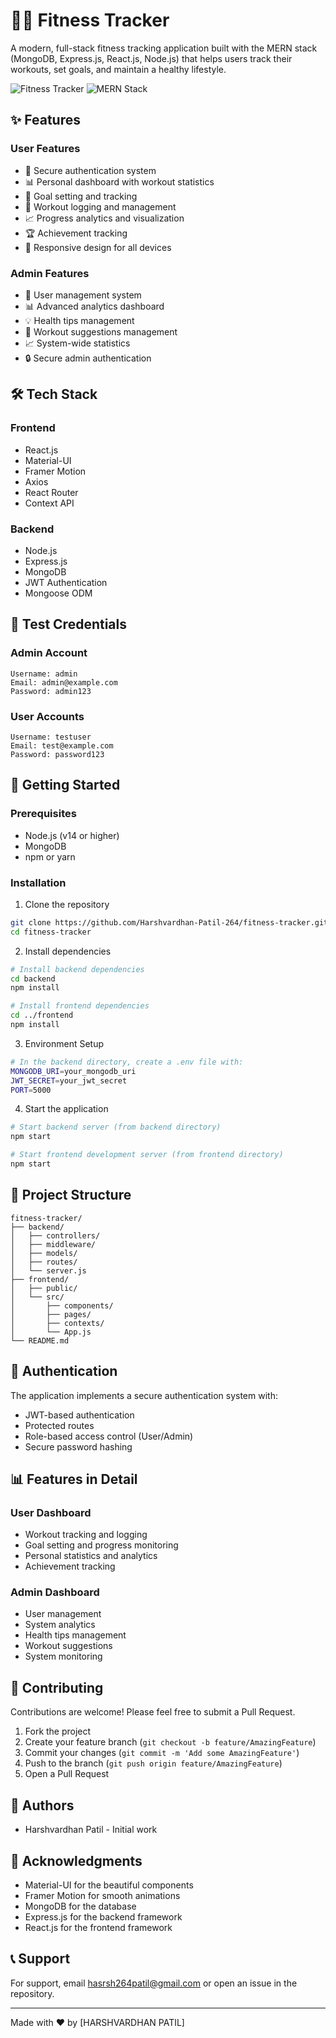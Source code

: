 # 🏋️‍♂️ Fitness Tracker

A modern, full-stack fitness tracking application built with the MERN stack (MongoDB, Express.js, React.js, Node.js) that helps users track their workouts, set goals, and maintain a healthy lifestyle.

![Fitness Tracker](https://img.shields.io/badge/Fitness-Tracker-blue)
![MERN Stack](https://img.shields.io/badge/MERN-Stack-green)


## ✨ Features

### User Features
- 🔐 Secure authentication system
- 📊 Personal dashboard with workout statistics
- 🎯 Goal setting and tracking
- 💪 Workout logging and management
- 📈 Progress analytics and visualization
- 🏆 Achievement tracking
- 📱 Responsive design for all devices

### Admin Features
- 👥 User management system
- 📊 Advanced analytics dashboard
- 💡 Health tips management
- 🔄 Workout suggestions management
- 📈 System-wide statistics
- 🔒 Secure admin authentication

## 🛠️ Tech Stack

### Frontend
- React.js
- Material-UI
- Framer Motion
- Axios
- React Router
- Context API

### Backend
- Node.js
- Express.js
- MongoDB
- JWT Authentication
- Mongoose ODM

  
## 🔑 Test Credentials

### Admin Account
```
Username: admin
Email: admin@example.com
Password: admin123
```

### User Accounts
```
Username: testuser
Email: test@example.com
Password: password123

```

## 🚀 Getting Started

### Prerequisites
- Node.js (v14 or higher)
- MongoDB
- npm or yarn

### Installation

1. Clone the repository
```bash
git clone https://github.com/Harshvardhan-Patil-264/fitness-tracker.git
cd fitness-tracker
```

2. Install dependencies
```bash
# Install backend dependencies
cd backend
npm install

# Install frontend dependencies
cd ../frontend
npm install
```

3. Environment Setup
```bash
# In the backend directory, create a .env file with:
MONGODB_URI=your_mongodb_uri
JWT_SECRET=your_jwt_secret
PORT=5000
```

4. Start the application
```bash
# Start backend server (from backend directory)
npm start

# Start frontend development server (from frontend directory)
npm start
```

## 📁 Project Structure

```
fitness-tracker/
├── backend/
│   ├── controllers/
│   ├── middleware/
│   ├── models/
│   ├── routes/
│   └── server.js
├── frontend/
│   ├── public/
│   └── src/
│       ├── components/
│       ├── pages/
│       ├── contexts/
│       └── App.js
└── README.md
```

## 🔐 Authentication

The application implements a secure authentication system with:
- JWT-based authentication
- Protected routes
- Role-based access control (User/Admin)
- Secure password hashing

## 📊 Features in Detail

### User Dashboard
- Workout tracking and logging
- Goal setting and progress monitoring
- Personal statistics and analytics
- Achievement tracking

### Admin Dashboard
- User management
- System analytics
- Health tips management
- Workout suggestions
- System monitoring

## 🤝 Contributing

Contributions are welcome! Please feel free to submit a Pull Request.

1. Fork the project
2. Create your feature branch (`git checkout -b feature/AmazingFeature`)
3. Commit your changes (`git commit -m 'Add some AmazingFeature'`)
4. Push to the branch (`git push origin feature/AmazingFeature`)
5. Open a Pull Request


## 👥 Authors

- Harshvardhan Patil - Initial work

## 🙏 Acknowledgments

- Material-UI for the beautiful components
- Framer Motion for smooth animations
- MongoDB for the database
- Express.js for the backend framework
- React.js for the frontend framework

## 📞 Support

For support, email hasrsh264patil@gmail.com or open an issue in the repository.

---

Made with ❤️ by [HARSHVARDHAN PATIL] 
